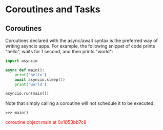 # Coroutines and Tasks

## Coroutines

Coroutines declared with the async/await syntax is the preferred way of writing asyncio apps. 
For example, the following snippet of code prints "hello", waits for 1 second, and then prints "world":

```python
import asyncio

async def main():
    print('hello')
    await asyncio.sleep(1)
    print('world')

asyncio.run(main())

```

Note that simply calling a coroutine will not schedule it to be executed:

```
>>> main()
```
<font color="red">coroutine object main at 0x1053bb7c8</font>

